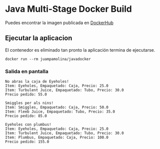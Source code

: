 # Java Multi-Stage Docker Build

Puedes encontrar la imagen publicada en 
[DockerHub](https://hub.docker.com/repository/docker/juampamolina/javadocker)

## Ejecutar la aplicacion
El contenedor es eliminado tan pronto la aplicación termina de ejecutarse.

```
docker run --rm juampamolina/javadocker
```

### Salida en pantalla
```
No abras la caja de Eyeholes!
Item: Eyeholes, Empaquetado: Caja, Precio: 25.0
Item: Turbulent Juice, Empaquetado: Tubo, Precio: 30.0
Precio pedido: 55.0

Smiggles per als nins!
Item: Smiggles, Empaquetado: Caja, Precio: 50.0
Item: Fleeb Juice, Empaquetado: Tubo, Precio: 35.0
Precio pedido: 85.0

Eyeholes con plumbus!
Item: Eyeholes, Empaquetado: Caja, Precio: 25.0
Item: Turbulent Juice, Empaquetado: Tubo, Precio: 30.0
Item: Plumbus, Empaquetado: Caja, Precio: 100.0
Precio pedido: 155.0
```